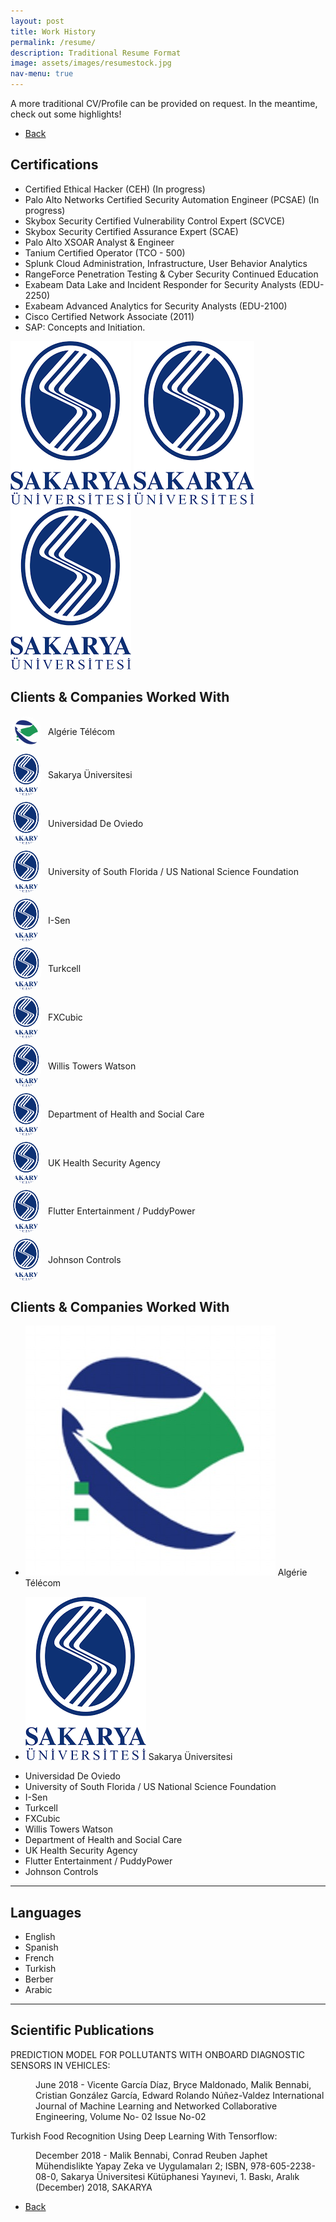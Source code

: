 ```yaml
---
layout: post
title: Work History
permalink: /resume/
description: Traditional Resume Format
image: assets/images/resumestock.jpg
nav-menu: true
---
```

A more traditional CV/Profile can be provided on request. In the meantime, check out some highlights! 
<ul class="actions">
<li><a href="/" class="button next scrolly">Back</a></li>
</ul>

## Certifications
- Certified Ethical Hacker (CEH) (In progress)
- Palo Alto Networks Certified Security Automation Engineer (PCSAE) (In progress)
- Skybox Security Certified Vulnerability Control Expert (SCVCE)
- Skybox Security Certified Assurance Expert (SCAE)
- Palo Alto XSOAR Analyst & Engineer
- Tanium Certified Operator (TCO - 500)
- Splunk Cloud Administration, Infrastructure, User Behavior Analytics
- RangeForce Penetration Testing & Cyber Security Continued Education
- Exabeam Data Lake and Incident Responder for Security Analysts (EDU-2250)
- Exabeam Advanced Analytics for Security Analysts (EDU-2100)
- Cisco Certified Network Associate (2011)
- SAP: Concepts and Initiation.


<body>
  <!-- Logo Banner -->
  <div id="logoBanner">
    <img src="assets/images/sau.png" alt="Logo 1" class="logo">
    <img src="assets/images/sau.png" alt="Logo 2" class="logo">
    <img src="assets/images/sau.png" alt="Logo 3" class="logo">
    <!-- Add more logo images as needed -->
  </div>

</body>

## Clients & Companies Worked With 
<head>
  <meta charset="UTF-8">
  <meta name="viewport" content="width=device-width, initial-scale=1.0">
</head>
<body>

  <!-- Unordered List with Images -->
  <ul style="list-style-type: none; padding: 0;">
    <li style="margin: 10px 0; display: flex; align-items: center;">
      <img src="https://github.com/malcom327/mbcybernetics/blob/b2553946c45ade445410cf2b5d39eac625b243db/assets/images/AT.JPG" alt="Algérie Télécom" style="width: 50px; height: auto; margin-right: 10px; border-radius: 50%;">
      <span>Algérie Télécom</span>
    </li>
    <li style="margin: 10px 0; display: flex; align-items: center;">
      <img src="assets/images/sau.png" alt="Sakarya Üniversitesi" style="width: 50px; height: auto; margin-right: 10px; border-radius: 50%;">
      <span>Sakarya Üniversitesi</span>
    </li>
        <li style="margin: 10px 0; display: flex; align-items: center;">
      <img src="assets/images/sau.png" alt="Universidad De Oviedo" style="width: 50px; height: auto; margin-right: 10px; border-radius: 50%;">
      <span>Universidad De Oviedo</span>
    </li>
        <li style="margin: 10px 0; display: flex; align-items: center;">
      <img src="assets/images/sau.png" alt="University of South Florida / US National Science Foundation" style="width: 50px; height: auto; margin-right: 10px; border-radius: 50%;">
      <span>University of South Florida / US National Science Foundation</span>
    </li>
        <li style="margin: 10px 0; display: flex; align-items: center;">
      <img src="assets/images/sau.png" alt="I-Sen" style="width: 50px; height: auto; margin-right: 10px; border-radius: 50%;">
      <span>I-Sen</span>
    </li>
        <li style="margin: 10px 0; display: flex; align-items: center;">
      <img src="assets/images/sau.png" alt="Turkcell" style="width: 50px; height: auto; margin-right: 10px; border-radius: 50%;">
      <span>Turkcell</span>
    </li>
        <li style="margin: 10px 0; display: flex; align-items: center;">
      <img src="assets/images/sau.png" alt="FXCubic" style="width: 50px; height: auto; margin-right: 10px; border-radius: 50%;">
      <span>FXCubic</span>
    </li>
        <li style="margin: 10px 0; display: flex; align-items: center;">
      <img src="assets/images/sau.png" alt="Willis Towers Watson" style="width: 50px; height: auto; margin-right: 10px; border-radius: 50%;">
      <span>Willis Towers Watson</span>
    </li>
        <li style="margin: 10px 0; display: flex; align-items: center;">
      <img src="assets/images/sau.png" alt="Department of Health and Social Care" style="width: 50px; height: auto; margin-right: 10px; border-radius: 50%;">
      <span>Department of Health and Social Care</span>
    </li>
        <li style="margin: 10px 0; display: flex; align-items: center;">
      <img src="assets/images/sau.png" alt="UK Health Security Agency" style="width: 50px; height: auto; margin-right: 10px; border-radius: 50%;">
      <span>UK Health Security Agency</span>
    </li>
        <li style="margin: 10px 0; display: flex; align-items: center;">
      <img src="assets/images/sau.png" alt="Flutter Entertainment / PuddyPower" style="width: 50px; height: auto; margin-right: 10px; border-radius: 50%;">
      <span>Flutter Entertainment / PuddyPower</span>
    </li>
       </li>
        <li style="margin: 10px 0; display: flex; align-items: center;">
      <img src="assets/images/sau.png" alt="Johnson Controls" style="width: 50px; height: auto; margin-right: 10px; border-radius: 50%;">
      <span>Johnson Controls</span>
    </li>
  </ul>
</body>

## Clients & Companies Worked With 
- <p><span class="image left"><img src="assets/images/AT.JPG" alt="" /></span>  Algérie Télécom
- <p><span class="image left"><img src="assets/images/sau.png" alt="" /></span>  Sakarya Üniversitesi
- Universidad De Oviedo
- University of South Florida / US National Science Foundation
- I-Sen
- Turkcell
- FXCubic
- Willis Towers Watson
- Department of Health and Social Care
- UK Health Security Agency
- Flutter Entertainment / PuddyPower
- Johnson Controls

 
 <hr class="major" />

## Languages 
- English
- Spanish
- French
- Turkish
- Berber
- Arabic

<hr class="major" />

## Scientific Publications 
<p>PREDICTION MODEL FOR POLLUTANTS WITH ONBOARD DIAGNOSTIC SENSORS IN VEHICLES: <dd>June 2018 - Vicente García Díaz, Bryce Maldonado, Malik Bennabi, Cristian González García, Edward Rolando Núñez-Valdez
International Journal of Machine Learning and Networked Collaborative Engineering, Volume No- 02 Issue No-02</dd></p>
<p>Turkish Food Recognition Using Deep Learning With Tensorflow: <dd>December 2018 - Malik Bennabi, Conrad Reuben Japhet
Mühendislikte Yapay Zeka ve Uygulamaları 2; ISBN, 978-605-2238-08-0, Sakarya Üniversitesi Kütüphanesi Yayınevi, 1. Baskı,
Aralık (December) 2018, SAKARYA</dd></p>



<ul class="actions">
<li><a href="/" class="button next scrolly">Back</a></li>
</ul>
